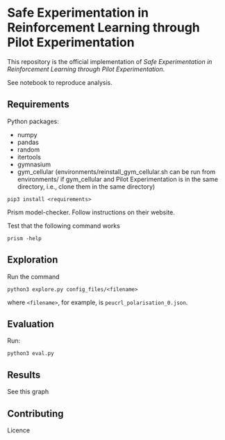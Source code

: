 # Safe Experimentation in Reinforcement Learning through Pilot Experimentation

This repository is the official implementation of _Safe Experimentation in Reinforcement Learning through Pilot Experimentation_.

See notebook to reproduce analysis.

## Requirements

Python packages:
- numpy
- pandas
- random
- itertools
- gymnasium
- gym_cellular (environments/reinstall_gym_cellular.sh can be run from environments/ if gym_cellular and Pilot Experimentation is in the same directory, i.e., clone them in the same directory)

```pip3 install <requirements>```

Prism model-checker. Follow instructions on their website.

Test that the following command works

```prism -help```

## Exploration

Run the command

```python3 explore.py config_files/<filename>```

where ```<filename>```, for example, is ```peucrl_polarisation_0.json```.

## Evaluation

Run:

```python3 eval.py```

## Results

See this graph

## Contributing

Licence